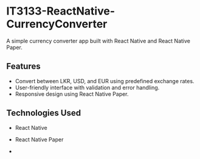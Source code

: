 # IT3133-ReactNative-CurrencyConverter
A simple currency converter app built with React Native and React Native Paper.

## Features
- Convert between LKR, USD, and EUR using predefined exchange rates.
- User-friendly interface with validation and error handling.
- Responsive design using React Native Paper.

## Technologies Used
- React Native
- React Native Paper



- 
